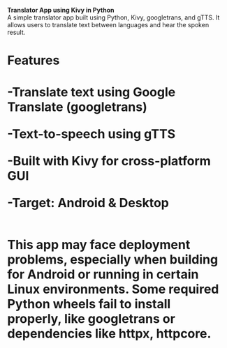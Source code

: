 **Translator App using Kivy in Python**
<br>
A simple translator app built using Python, Kivy, googletrans, and gTTS. It allows users to translate text between languages and hear the spoken result.
<br>
<h1>Features<h1>
-Translate text using Google Translate (googletrans)

-Text-to-speech using gTTS

-Built with Kivy for cross-platform GUI

-Target: Android & Desktop

<br>
This app may face deployment problems, especially when building for Android or running in certain Linux environments.
Some required Python wheels fail to install properly, like googletrans or dependencies like httpx, httpcore.